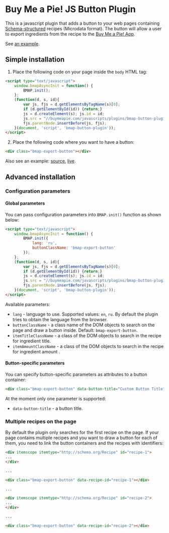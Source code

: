 # Buy Me a Pie! JS Button Plugin

This is a javascript plugin that adds a button to your web pages containing [Schema-structured](https://schema.org/Recipe) recipes (Microdata format).
The button will allow a user to export ingredients from the recipe to the [Buy Me a Pie! App](http://buymeapie.com/).

See [an example](https://buymeapie.com/examples/bmap-button-plugin.html).

## Simple installation

1. Place the following code on your page inside the `body` HTML tag:

  ```html
  <script type="text/javascript">
      window.bmapAsyncInit = function() {
          BMAP.init();
      };
      (function(d, s, id){
          var js, fjs = d.getElementsByTagName(s)[0];
          if (d.getElementById(id)) {return;}
          js = d.createElement(s); js.id = id;
          js.src = "//buymeapie.com/javascripts/plugins/bmap-button-plugin.v1.js";
          fjs.parentNode.insertBefore(js, fjs);
      }(document, 'script', 'bmap-button-plugin'));
  </script>
  ```

2. Place the following code where you want to have a button:

  ```html
  <div class="bmap-export-button"></div>
  ```

Also see an example: [source](examples/recipe.html), [live](https://buymeapie.com/examples/bmap-button-plugin.html).

## Advanced installation

### Configuration parameters

#### Global parameters

You can pass configuration parameters into `BMAP.init()` function as shown below:

```html
<script type="text/javascript">
    window.bmapAsyncInit = function() {
        BMAP.init({
            lang: 'ru',
            buttonClassName: 'bmap-export-button'
        });
    };
    (function(d, s, id){
        var js, fjs = d.getElementsByTagName(s)[0];
        if (d.getElementById(id)) {return;}
        js = d.createElement(s); js.id = id;
        js.src = "//buymeapie.com/javascripts/plugins/bmap-button-plugin.v1.js";
        fjs.parentNode.insertBefore(js, fjs);
    }(document, 'script', 'bmap-button-plugin'));
</script>
```

Available parameters:

* `lang` - language to use. Supported values: `en`, `ru`. By default the plugin tries to obtain the language from the browser.
* `buttonClassName` - a class name of the DOM objects to search on the page and draw a button inside. Default: `bmap-export-button`.
* `itemTitleClassName` - a class of the DOM objects to search in the recipe for ingredient title.
* `itemAmountClassName` - a class of the DOM objects to search in the recipe for ingredient amount
.

#### Button-specific parameters

You can specify button-specific parameters as attributes to a button container:

```html
<div class="bmap-export-button" data-button-title="Custom Button Title"></div>
```

At the moment only one parameter is supported:

* `data-button-title` - a button title.

### Multiple recipes on the page

By default the plugin only searches for the first recipe on the page. If your page contains multiple recipes and you
want to draw a button for each of them, you need to link the button containers and the recipes with identifiers:

```html
<div itemscope itemtype="http://schema.org/Recipe" id="recipe-1">
...
</div>

...

<div class="bmap-export-button" data-recipe-id="recipe-1"></div>

...

<div itemscope itemtype="http://schema.org/Recipe" id="recipe-2">
...
</div>

...

<div class="bmap-export-button" data-recipe-id="recipe-2"></div>
```
